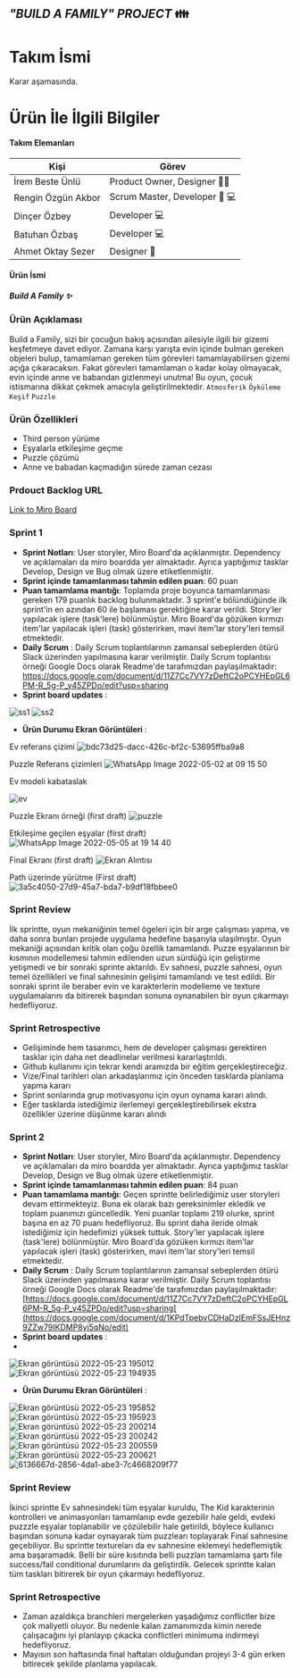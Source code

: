 
## _"BUILD A FAMILY" PROJECT_  👪

# Takım İsmi
Karar aşamasında.

# Ürün İle İlgili Bilgiler
#### Takım Elemanları

| Kişi | Görev |
| ------ | ------ |
| İrem Beste Ünlü | Product Owner, Designer 🧠🎨|
| Rengin Özgün Akbor | Scrum Master, Developer 🎯 💻 |
| Dinçer Özbey | Developer 💻 |
| Batuhan Özbaş | Developer 💻|
| Ahmet Oktay Sezer | Designer 🎨 |

#### Ürün İsmi
##### _Build A Family_ ✨

### Ürün Açıklaması
Build a Family, sizi bir çocuğun bakış açısından ailesiyle ilgili bir gizemi keşfetmeye davet ediyor. Zamana karşı yarışta
evin içinde bulman gereken objeleri bulup, tamamlaman gereken tüm görevleri tamamlayabilirsen gizemi açığa çıkaracaksın. 
Fakat görevleri tamamlaman o kadar kolay olmayacak, evin içinde anne ve babandan gizlenmeyi unutma! Bu oyun, çocuk istismarına dikkat çekmek amacıyla geliştirilmektedir.
`Atmosferik` `Öyküleme` `Keşif` `Puzzle`

### Ürün Özellikleri
- Third person yürüme
- Eşyalarla etkileşime geçme
- Puzzle çözümü
- Anne ve babadan kaçmadığın sürede zaman cezası

### Prdouct Backlog URL
[Link to Miro Board](https://miro.com/app/board/uXjVO5WhD9Y=/?share_link_id=529511586299)

### Sprint 1 
- **Sprint Notları**: User storyler, Miro Board'da açıklanmıştır. Dependency ve açıklamaları da miro boardda yer almaktadır. Ayrıca yaptığımız tasklar Develop, Design ve Bug olmak üzere etiketlenmiştir.
- **Sprint içinde tamamlanması tahmin edilen puan**: 60 puan
- **Puan tamamlama mantığı**: Toplamda proje boyunca tamamlanması gereken 179 puanlık backlog bulunmaktadır. 3 sprint'e bölündüğünde ilk sprint'in en azından 60 ile başlaması gerektiğine karar verildi.
Story'ler yapılacak işlere (task'lere) bölünmüştür. Miro Board'da gözüken kırmızı item'lar yapılacak işleri (task) gösterirken, mavi item'lar story'leri temsil etmektedir.
- **Daily Scrum** : Daily Scrum toplantılarının zamansal sebeplerden ötürü Slack üzerinden yapılmasına karar verilmiştir. Daily Scrum toplantısı örneği Google Docs olarak Readme'de tarafımızdan paylaşılmaktadır: https://docs.google.com/document/d/11Z7Cc7VY7zDeftC2oPCYHEpGL6PM-R_5g-P_y45ZPDo/edit?usp=sharing
- **Sprint board updates** : 

![ss1](https://user-images.githubusercontent.com/47036671/167201465-4ee5c258-9322-4c3f-87ba-8be17dbe4626.PNG)
![ss2](https://user-images.githubusercontent.com/47036671/167201478-4cf6e95c-5194-4dac-9496-efd7bd697cf8.PNG)

- **Ürün Durumu Ekran Görüntüleri** :
 
Ev referans çizimi
![bdc73d25-dacc-426c-bf2c-53695ffba9a8](https://user-images.githubusercontent.com/47036671/167201528-544ad8a7-373d-44b2-8416-7666ef5942a4.jpg)

Puzzle Referans çizimleri
![WhatsApp Image 2022-05-02 at 09 15 50](https://user-images.githubusercontent.com/47036671/167201651-405653cc-f9ff-4095-8ed8-9b5917824c9b.jpeg)

Ev modeli kabataslak

![ev](https://user-images.githubusercontent.com/47036671/167201709-1d06be6c-791a-4b37-ae0f-5f08e608ca12.PNG)

Puzzle Ekranı örneği (first draft)
![puzzle](https://user-images.githubusercontent.com/47036671/167201740-cb0a8d75-3c6f-4c41-95ce-52f3e4751dac.PNG)

Etkileşime geçilen eşyalar (first draft)
![WhatsApp Image 2022-05-05 at 19 14 40](https://user-images.githubusercontent.com/47036671/167201764-127b34c9-55e1-4fc0-93e2-544ea3084d42.jpeg)

Final Ekranı (first draft)
![Ekran Alıntısı](https://user-images.githubusercontent.com/47036671/167201857-9df34ffb-4e6e-4da4-b2b4-d3a001f45ee1.PNG)

Path üzerinde yürütme (First draft)
![3a5c4050-27d9-45a7-bda7-b9df18fbbee0](https://user-images.githubusercontent.com/47036671/167201883-c1422a50-b46d-442c-b374-0c75f8f15ec3.jpg)

### Sprint Review
İlk sprintte, oyun mekaniğinin temel ögeleri için bir arge çalışması yapma, ve daha sonra bunları projede uygulama hedefine başarıyla ulaşılmıştır. Oyun mekaniği açısından kritik olan çoğu özellik tamamlandı. Puzze eşyalarının bir kısmının modellemesi tahmin edilenden uzun sürdüğü için geliştirme yetişmedi ve bir sonraki sprinte aktarıldı. Ev sahnesi, puzzle sahnesi, oyun temel özellikleri ve final sahnesinin gelişimi tamamlandı ve test edildi. Bir sonraki sprint ile beraber evin ve karakterlerin modelleme ve texture uygulamalarını da bitirerek başından sonuna oynanabilen bir oyun çıkarmayı hedefliyoruz.

### Sprint Retrospective

- Gelişiminde hem tasarımcı, hem de developer çalışması gerektiren tasklar için daha net deadlinelar verilmesi kararlaştırıldı.
- Github kullanımı için tekrar kendi aramızda bir eğitim gerçekleştireceğiz.
- Vize/Final tarihleri olan arkadaşlarımız için önceden tasklarda planlama yapma kararı
- Sprint sonlarında grup motivasyonu için oyun oynama kararı alındı.
- Eğer tasklarda istediğimiz ilerlemeyi gerçekleştirebilirsek ekstra özellikler üzerine düşünme kararı alındı

### Sprint 2
- **Sprint Notları**: User storyler, Miro Board'da açıklanmıştır. Dependency ve açıklamaları da miro boardda yer almaktadır. Ayrıca yaptığımız tasklar Develop, Design ve Bug olmak üzere etiketlenmiştir.
- **Sprint içinde tamamlanması tahmin edilen puan**: 84 puan
- **Puan tamamlama mantığı**: Geçen sprintte belirlediğimiz user storyleri devam ettirmekteyiz. Buna ek olarak bazı gereksinimler ekledik ve toplam puanımızı güncelledik. Yeni puanlar toplamı 219 olurke, sprint başına en az 70 puanı hedefliyoruz. Bu sprint daha ileride olmak istediğimiz için hedefimizi yüksek tuttuk. 
Story'ler yapılacak işlere (task'lere) bölünmüştür. Miro Board'da gözüken kırmızı item'lar yapılacak işleri (task) gösterirken, mavi item'lar story'leri temsil etmektedir.
- **Daily Scrum** : Daily Scrum toplantılarının zamansal sebeplerden ötürü Slack üzerinden yapılmasına karar verilmiştir. Daily Scrum toplantısı örneği Google Docs olarak Readme'de tarafımızdan paylaşılmaktadır: [https://docs.google.com/document/d/11Z7Cc7VY7zDeftC2oPCYHEpGL6PM-R_5g-P_y45ZPDo/edit?usp=sharing](https://docs.google.com/document/d/1KPdTpebvCDHaDzIEmFSsJEHnz9ZZw79IKDMP8yi5qNo/edit)
- **Sprint board updates** : 
- 
![Ekran görüntüsü 2022-05-23 195012](https://user-images.githubusercontent.com/47036671/169887355-0f701298-dc23-40d2-8c03-f3666e8cbcaa.png)
![Ekran görüntüsü 2022-05-23 194935](https://user-images.githubusercontent.com/47036671/169887439-cdafa1d3-45eb-4f9a-8d75-7f7919b78a84.png)

- **Ürün Durumu Ekran Görüntüleri** :

![Ekran görüntüsü 2022-05-23 195852](https://user-images.githubusercontent.com/47036671/169887493-4d283586-6e09-42c9-8d41-498f4f906822.png)
![Ekran görüntüsü 2022-05-23 195923](https://user-images.githubusercontent.com/47036671/169887501-3172d892-1729-4627-8cac-45bf1c449772.png)
![Ekran görüntüsü 2022-05-23 200214](https://user-images.githubusercontent.com/47036671/169887511-3a38fe5b-8786-46a7-bc4c-7b51c58050bd.png)
![Ekran görüntüsü 2022-05-23 200242](https://user-images.githubusercontent.com/47036671/169887517-2313a768-5289-4455-bf37-73f27e0eb5b9.png)
![Ekran görüntüsü 2022-05-23 200559](https://user-images.githubusercontent.com/47036671/169887528-deddeb05-acf9-45ed-ba06-f77c324ac059.png)
![Ekran görüntüsü 2022-05-23 200621](https://user-images.githubusercontent.com/47036671/169887541-355c1a78-743a-4d12-8f9c-5bdd461fe6c3.png)
![6136667d-2856-4da1-abe3-7c4668209f77](https://user-images.githubusercontent.com/47036671/169887651-b3f5429d-0807-483b-a83f-b1b0d38fd123.jpg)

### Sprint Review
İkinci sprintte Ev sahnesindeki tüm eşyalar kuruldu, The Kid karakterinin kontrolleri ve animasyonları tamamlanıp evde gezebilir hale geldi, evdeki puzzzle eşyalar toplanabilir ve çözülebilir hale getirildi, böylece kullanıcı başından sonuna kadar oynayarak tüm puzzlearı toplayarak Final sahnesine geçebiliyor. Bu sprintte textureları da ev sahnesine eklemeyi hedeflemiştik ama başaramadık. Belli bir süre kısıtında belli puzzları tamamlama şartı file success/fail conditional durumlarını da geliştirdik. Gelecek sprintte kalan tüm taskları bitirerek bir oyun çıkarmayı hedefliyoruz.

### Sprint Retrospective
- Zaman azaldıkça branchleri mergelerken yaşadığımız conflictler bize çok maliyetli oluyor. Bu nedenle kalan zamanımızda kimin nerede çalışacağını iyi planlayıp çıkacka conflictleri minimuma indirmeyi hedefliyoruz.
- Mayısın son haftasında final haftaları olduğundan projeyi 3-4 gün erken bitirecek şekilde planlama yapılacak.

